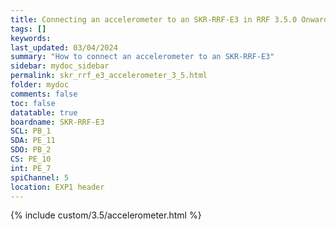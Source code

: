 ```yaml
---
title: Connecting an accelerometer to an SKR-RRF-E3 in RRF 3.5.0 Onwards
tags: []
keywords: 
last_updated: 03/04/2024
summary: "How to connect an accelerometer to an SKR-RRF-E3"
sidebar: mydoc_sidebar
permalink: skr_rrf_e3_accelerometer_3_5.html
folder: mydoc
comments: false
toc: false
datatable: true
boardname: SKR-RRF-E3
SCL: PB_1
SDA: PE_11
SDO: PB_2
CS: PE_10
int: PE_7
spiChannel: 5
location: EXP1 header
---
```


{% include custom/3.5/accelerometer.html %}
